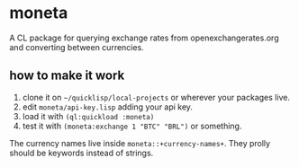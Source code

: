 # moneta
A CL package for querying exchange rates from openexchangerates.org and converting between currencies.

## how to make it work

1. clone it on `~/quicklisp/local-projects` or wherever your packages live.
2. edit `moneta/api-key.lisp` adding your api key.
3. load it with `(ql:quickload :moneta)`
4. test it with `(moneta:exchange 1 "BTC" "BRL")` or something.

The currency names live inside `moneta::+currency-names+`. They prolly should be keywords instead of strings.
